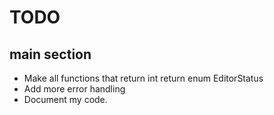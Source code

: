 # TODO

## main section

- Make all functions that return int return enum EditorStatus
- Add more error handling
- Document my code.
